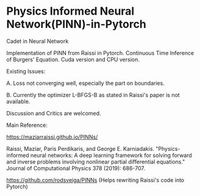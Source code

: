 # Physics Informed Neural Network(PINN)-in-Pytorch

Cadet in Neural Network

Implementation of PINN from Raissi in Pytorch.
Continuous Time Inference of Burgers' Equation.
Cuda version and CPU version.

Existing Issues:

A. Loss not converging well, especially the part on boundaries.

B. Currently the optimizer L-BFGS-B as stated in Raissi's paper is not available. 

Discussion and Critics are welcomed.

Main Reference: 

https://maziarraissi.github.io/PINNs/

Raissi, Maziar, Paris Perdikaris, and George E. Karniadakis. "Physics-informed neural networks: A deep learning framework for solving forward and inverse problems involving nonlinear partial differential equations." Journal of Computational Physics 378 (2019): 686-707.

https://github.com/rodsveiga/PINNs
(Helps rewriting Raissi's code into Pytorch)

